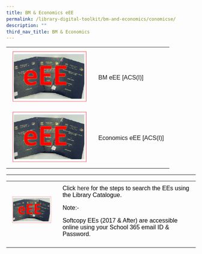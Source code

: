```yaml
---
title: BM & Economics eEE
permalink: /library-digital-toolkit/bm-and-economics/conomicse/
description: ""
third_nav_title: BM & Economics
---
```

<table style="box-sizing: border-box; border-collapse: collapse; min-width: 500px; color: rgb(0, 0, 0); font-family: Arial, sans-serif; font-size: 16px; font-style: normal; font-variant-ligatures: normal; font-variant-caps: normal; font-weight: 400; letter-spacing: normal; orphans: 2; text-align: start; text-transform: none; white-space: normal; widows: 2; word-spacing: 0px; -webkit-text-stroke-width: 0px; text-decoration-thickness: initial; text-decoration-style: initial; text-decoration-color: initial;"><tbody style="box-sizing: border-box; margin-top: 0px;"><tr style="box-sizing: border-box; margin-top: 0px;"><td style="box-sizing: border-box; border-collapse: collapse; padding: 10px 15px; line-height: 18px; margin-top: 0px;"><a style="box-sizing: border-box; background-color: transparent; font-size: 1em; font-family: Arial, sans-serif !important; outline-width: 0px; text-decoration: underline; margin-top: 0px;" rel="noopener noreferrer" target="_blank" href="https://schoolibrary.moe.edu.sg/anglochineseindependent/cgi-bin/spydus.exe/ENQ/WPAC/BIBENQ?QRY=SVL(BusinessandManagementG2016)&amp;NRECS=20"><img alt="" src="/images/Library%20Digital%20Toolkit/eEE-300x206.png" class="alignnone wp-image-19046" loading="lazy" width="200" height="137"></a></td><td style="box-sizing: border-box; border-collapse: collapse; padding: 10px 15px; line-height: 18px;"><a style="box-sizing: border-box; background-color: transparent; font-size: 1em; font-family: Arial, sans-serif !important; text-decoration: none; margin-top: 0px;" href="https://schoolibrary.moe.edu.sg/anglochineseindependent/cgi-bin/spydus.exe/ENQ/WPAC/BIBENQ?QRY=SVL(BusinessandManagementG2016)&amp;NRECS=20">BM eEE [ACS(I)]</a></td></tr><tr style="box-sizing: border-box;"><td style="box-sizing: border-box; border-collapse: collapse; padding: 10px 15px; line-height: 18px; margin-top: 0px;"><a style="box-sizing: border-box; background-color: transparent; font-size: 1em; font-family: Arial, sans-serif !important; text-decoration: none; margin-top: 0px;" rel="noopener noreferrer" target="_blank" href="https://schoolibrary.moe.edu.sg/anglochineseindependent/cgi-bin/spydus.exe/ENQ/WPAC/BIBENQ?QRY=SVL(EconomicsGreaterThan2016)&amp;NRECS=20"><img alt="" src="/images/Library%20Digital%20Toolkit/eEE-300x206.png" class="alignnone wp-image-19046" loading="lazy" width="200" height="137"></a></td><td style="box-sizing: border-box; border-collapse: collapse; padding: 10px 15px; line-height: 18px;"><a style="box-sizing: border-box; background-color: transparent; font-size: 1em; font-family: Arial, sans-serif !important; text-decoration: none; margin-top: 0px;" href="https://schoolibrary.moe.edu.sg/anglochineseindependent/cgi-bin/spydus.exe/ENQ/WPAC/BIBENQ?QRY=SVL(EconomicsGreaterThan2016)&amp;NRECS=20">Economics eEE [ACS(I)]</a></td></tr></tbody></table>

* * *

<table style="box-sizing: border-box; border-collapse: collapse; min-width: 500px; color: rgb(0, 0, 0); font-family: Arial, sans-serif; font-size: 16px; font-style: normal; font-variant-ligatures: normal; font-variant-caps: normal; font-weight: 400; letter-spacing: normal; orphans: 2; text-align: start; text-transform: none; white-space: normal; widows: 2; word-spacing: 0px; -webkit-text-stroke-width: 0px; text-decoration-thickness: initial; text-decoration-style: initial; text-decoration-color: initial;"><tbody style="box-sizing: border-box; margin-top: 0px;"><tr style="box-sizing: border-box; margin-top: 0px;"><td style="box-sizing: border-box; border-collapse: collapse; padding: 10px 15px; line-height: 18px; margin-top: 0px;"><img style="box-sizing: border-box; border-style: none; max-width: 100%; height: auto; margin: 0px 20px 20px 0px;" sizes="(max-width: 200px) 100vw, 200px" src="/images/Library%20Digital%20Toolkit/eEE-300x206.png" class="alignnone wp-image-19046" loading="lazy" width="200" height="137"></td><td style="box-sizing: border-box; border-collapse: collapse; padding: 10px 15px; line-height: 18px;">Click<a style="box-sizing: border-box; background-color: transparent; font-size: 1em; font-family: Arial, sans-serif !important; text-decoration: none; margin-top: 0px;" href="https://drive.google.com/file/d/12mjpePgnx6DIilzfw1i2lKFOFaZBs0cO/view?usp=sharing"><span>&nbsp;</span>here</a><span>&nbsp;</span>for the steps to search the EEs using the Library Catalogue.<p style="box-sizing: border-box;"></p><p style="box-sizing: border-box;">Note:-</p><p style="box-sizing: border-box;">Softcopy EEs (2017 &amp; After) are accessible online using your School 365 email ID &amp; Password.</p></td></tr></tbody></table>